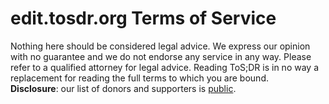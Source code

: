 # edit.tosdr.org Terms of Service

Nothing here should be considered legal advice. We express our opinion with no guarantee and we do not endorse any service in any way. Please refer to a qualified attorney for legal advice. Reading ToS;DR is in no way a replacement for reading the full terms to which you are bound.\
**Disclosure**: our list of donors and supporters is [public](https://tosdr.org/thanks.html).
